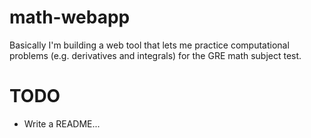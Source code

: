 # math-webapp
Basically I'm building a web tool that lets me practice computational problems (e.g. derivatives and integrals) for the GRE math subject test.

# TODO

* Write a README...
